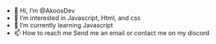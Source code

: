 - 👋 Hi, I’m @AkoosDev
- 👀 I’m interested in Javascript, Html, and css 
- 🌱 I’m currently learning Javascript  
- 📫 How to reach me Send me an email or contact me on my discord

<!---
AkoosDev/AkoosDev is a ✨ special ✨ repository because its `README.md` (this file) appears on your GitHub profile.
You can click the Preview link to take a look at your changes.
--->

